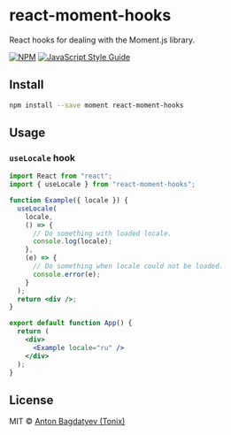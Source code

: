 # react-moment-hooks

React hooks for dealing with the Moment.js library.

[![NPM](https://img.shields.io/npm/v/react-moment-hooks.svg)](https://www.npmjs.com/package/react-moment-hooks) [![JavaScript Style Guide](https://img.shields.io/badge/code_style-standard-brightgreen.svg)](https://standardjs.com)

## Install

```bash
npm install --save moment react-moment-hooks
```

## Usage

### `useLocale` hook

```jsx
import React from "react";
import { useLocale } from "react-moment-hooks";

function Example({ locale }) {
  useLocale(
    locale,
    () => {
      // Do something with loaded locale.
      console.log(locale);
    },
    (e) => {
      // Do something when locale could not be loaded.
      console.error(e);
    }
  );
  return <div />;
}

export default function App() {
  return (
    <div>
      <Example locale="ru" />
    </div>
  );
}
```

## License

MIT © [Anton Bagdatyev (Tonix)](https://github.com/tonix-tuft)
